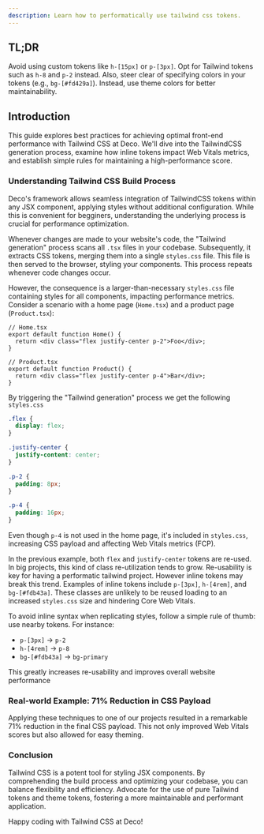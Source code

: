 ```yaml
---
description: Learn how to performatically use tailwind css tokens.
---
```


## TL;DR

Avoid using custom tokens like `h-[15px]` or `p-[3px]`. Opt for Tailwind tokens
such as `h-8` and `p-2` instead. Also, steer clear of specifying colors in your
tokens (e.g., `bg-[#fd429a]`). Instead, use theme colors for better
maintainability.

## Introduction

This guide explores best practices for achieving optimal front-end performance
with Tailwind CSS at Deco. We'll dive into the TailwindCSS generation process,
examine how inline tokens impact Web Vitals metrics, and establish simple rules
for maintaining a high-performance score.

### Understanding Tailwind CSS Build Process

Deco's framework allows seamless integration of TailwindCSS tokens within any
JSX component, applying styles without additional configuration. While this is
convenient for begginers, understanding the underlying process is crucial for
performance optimization.

Whenever changes are made to your website's code, the "Tailwind generation"
process scans all `.tsx` files in your codebase. Subsequently, it extracts CSS
tokens, merging them into a single `styles.css` file. This file is then served
to the browser, styling your components. This process repeats whenever code
changes occur.

However, the consequence is a larger-than-necessary `styles.css` file containing
styles for all components, impacting performance metrics. Consider a scenario
with a home page (`Home.tsx`) and a product page (`Product.tsx`):

```tsx
// Home.tsx
export default function Home() {
  return <div class="flex justify-center p-2">Foo</div>;
}

// Product.tsx
export default function Product() {
  return <div class="flex justify-center p-4">Bar</div>;
}
```

By triggering the "Tailwind generation" process we get the following
`styles.css`

```css
.flex {
  display: flex;
}

.justify-center {
  justify-content: center;
}

.p-2 {
  padding: 8px;
}

.p-4 {
  padding: 16px;
}
```

Even though `p-4` is not used in the home page, it's included in `styles.css`,
increasing CSS payload and affecting Web Vitals metrics (FCP).

In the previous example, both `flex` and `justify-center` tokens are re-used. In
big projects, this kind of class re-utilization tends to grow. Re-usability is
key for having a performatic tailwind project. However inline tokens may break
this trend. Examples of inline tokens include `p-[3px]`, `h-[4rem]`, and
`bg-[#fdb43a]`. These classes are unlikely to be reused loading to an increased
`styles.css` size and hindering Core Web Vitals.

To avoid inline syntax when replicating styles, follow a simple rule of thumb:
use nearby tokens. For instance:

- `p-[3px]` -> `p-2`
- `h-[4rem]` -> `p-8`
- `bg-[#fdb43a]` -> `bg-primary`

This greatly increases re-usability and improves overall website performance

### Real-world Example: 71% Reduction in CSS Payload

Applying these techniques to one of our projects resulted in a remarkable 71%
reduction in the final CSS payload. This not only improved Web Vitals scores but
also allowed for easy theming.

### Conclusion

Tailwind CSS is a potent tool for styling JSX components. By comprehending the
build process and optimizing your codebase, you can balance flexibility and
efficiency. Advocate for the use of pure Tailwind tokens and theme tokens,
fostering a more maintainable and performant application.

Happy coding with Tailwind CSS at Deco!
